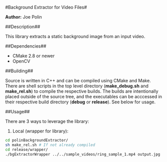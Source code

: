 #Background Extractor for Video Files#

**Author:** Joe Polin

##Description##

This library extracts a static background image from an input video. 

##Dependencies##

- CMake 2.8 or newer
- OpenCV

##Building##

Source is written in C++ and can be compiled using CMake and Make. There are shell scripts in the top level directory (**make_debug.sh** and **make_rel.sh**) to compile the respective builds. The builds are intentionally placed outside of the source tree, and the executables can be acccessed in their respective build directory (**debug** or **release**). See below for usage.

##Usage##

There are 3 ways to leverage the library:

1. Local (wrapper for library):

```bash
cd polinBackgroundExtractor/
sh make_rel.sh # If not already compiled
cd release/wrapper/
./bgExtractorWrapper ../../sample_videos/ring_sample_1.mp4 output.jpg
```
